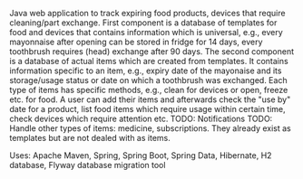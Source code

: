 Java web application to track expiring food products, devices that require cleaning/part exchange.
First component is a database of templates for food and devices that contains information which is universal, e.g., every mayonnaise after opening can be stored in fridge for 14 days, every toothbrush requires (head) exchange after 90 days.
The second component is a database of actual items which are created from templates. It contains information specific to an item, e.g., expiry date of the mayonaise and its storage/usage status or date on which a toothbrush was exchanged.
Each type of items has specific methods, e.g., clean for devices or open, freeze etc. for food.
A user can add their items and afterwards check the "use by" date for a product, list food items which require usage within certain time, check devices which require attention etc.
TODO: Notifications
TODO: Handle other types of items: medicine, subscriptions. They already exist as templates but are not dealed with as items.

Uses: Apache Maven, Spring, Spring Boot, Spring Data, Hibernate, H2 database, Flyway database migration tool
